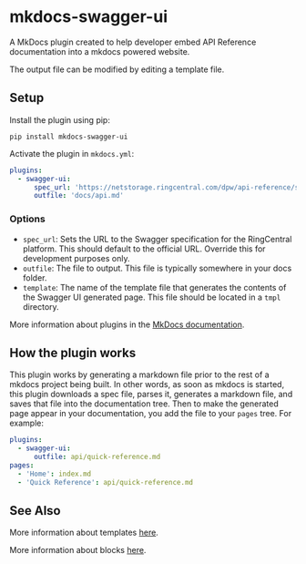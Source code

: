 # mkdocs-swagger-ui

A MkDocs plugin created to help developer embed API Reference documentation into a mkdocs powered website. 

The output file can be modified by editing a template file.

## Setup

Install the plugin using pip:

`pip install mkdocs-swagger-ui`

Activate the plugin in `mkdocs.yml`:

```yaml
plugins:
  - swagger-ui:
      spec_url: 'https://netstorage.ringcentral.com/dpw/api-reference/specs/rc-platform.yml'
      outfile: 'docs/api.md'
```

### Options

- `spec_url`: Sets the URL to the Swagger specification for the RingCentral platform. This should default to the official URL. Override this for development purposes only. 
- `outfile`: The file to output. This file is typically somewhere in your docs folder. 
- `template`: The name of the template file that generates the contents of the Swagger UI generated page. This file should be located in a `tmpl` directory.

More information about plugins in the [MkDocs documentation][mkdocs-plugins].

## How the plugin works

This plugin works by generating a markdown file prior to the rest of a mkdocs project being built. In other words, as soon as mkdocs is started, this plugin downloads a spec file, parses it, generates a markdown file, and saves that file into the documentation tree. Then to make the generated page appear in your documentation, you add the file to your `pages` tree. For example:

```yaml
plugins:
  - swagger-ui:
      outfile: api/quick-reference.md
pages:
  - 'Home': index.md
  - 'Quick Reference': api/quick-reference.md
```

## See Also

More information about templates [here][mkdocs-template].

More information about blocks [here][mkdocs-block].

[mkdocs-plugins]: https://www.mkdocs.org/user-guide/plugins/
[mkdocs-template]: https://www.mkdocs.org/user-guide/custom-themes/#template-variables
[mkdocs-block]: https://www.mkdocs.org/user-guide/styling-your-docs/#overriding-template-blocks
